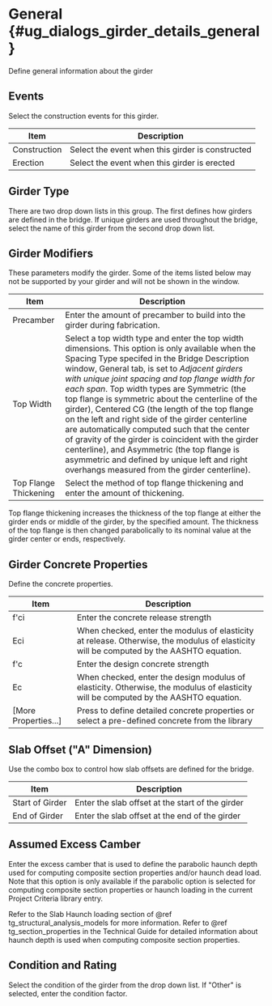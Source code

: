 General {#ug_dialogs_girder_details_general}
==============================================
Define general information about the girder

Events
--------
Select the construction events for this girder.

Item | Description
-----|-----------
Construction | Select the event when this girder is constructed
Erection | Select the event when this girder is erected

Girder Type
-----------
There are two drop down lists in this group. The first defines how girders are defined in the bridge.
If unique girders are used throughout the bridge, select the name of this girder from the second drop down list. 

Girder Modifiers
-----------------
These parameters modify the girder. Some of the items listed below may not be supported by your girder and will not be shown in the window.

Item | Description
-----|-----------
Precamber | Enter the amount of precamber to build into the girder during fabrication. 
Top Width | Select a top width type and enter the top width dimensions. This option is only available when the Spacing Type specifed in the Bridge Description window, General tab, is set to *Adjacent girders with unique joint spacing and top flange width for each span*. Top width types are Symmetric (the top flange is symmetric about the centerline of the girder), Centered CG (the length of the top flange on the left and right side of the girder centerline are automatically computed such that the center of gravity of the girder is coincident with the girder centerline), and Asymmetric (the top flange is asymmetric and defined by unique left and right overhangs measured from the girder centerline).
Top Flange Thickening | Select the method of top flange thickening and enter the amount of thickening.

Top flange thickening increases the thickness of the top flange at either the girder ends or middle of the girder, by the specified amount. The thickness of the top flange is then changed parabolically to its nominal value at the girder center or ends, respectively.

Girder Concrete Properties
--------------------------
Define the concrete properties.

Item | Description
-----|-----------
f'ci | Enter the concrete release strength
Eci  | When checked, enter the modulus of elasticity at release. Otherwise, the modulus of elasticity will be computed by the AASHTO equation.
f'c | Enter the design concrete strength
Ec  | When checked, enter the design modulus of elasticity. Otherwise, the modulus of elasticity will be computed by the AASHTO equation.
[More Properties...] | Press to define detailed concrete properties or select a pre-defined concrete from the library

Slab Offset ("A" Dimension)
----------------------------
Use the combo box to control how slab offsets are defined for the bridge.

Item | Description
-----|-----------
Start of Girder | Enter the slab offset at the start of the girder
End of Girder | Enter the slab offset at the end of the girder

Assumed Excess Camber
---------------------
Enter the excess camber that is used to define the parabolic haunch depth used for computing composite section properties and/or haunch dead load. Note that this option is only available if the parabolic option is selected for computing composite section properties or haunch loading in the current Project Criteria library entry.

Refer to  the Slab Haunch loading section of @ref tg_structural_analysis_models for more information. Refer to @ref tg_section_properties in the Technical Guide for detailed information about haunch depth is used when computing composite section properties.

Condition and Rating
---------------------
Select the condition of the girder from the drop down list. If "Other" is selected, enter the condition factor.
